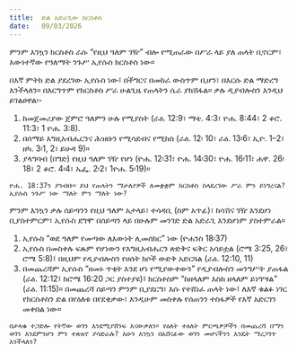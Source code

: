 ```yaml
---
title:  ድል አድራጊው ክርስቶስ
date:   09/03/2026
---
```


ምንም እንኳን ክርስቶስ ራሱ “የዚህ ዓለም ገዥ” ብሎ የሚጠራው በሥራ ላይ ያለ ጠላት ቢኖርም፣ እውነተኛው የዓለማት ንጉሥ ኢየሱስ ክርስቶስ ነው።

በእኛ ምትክ ድል ያደረገው ኢየሱስ ነው፤ በችግርና በመከራ ውስጥም ቢሆን፣ በእርሱ ድል ማድረግ እንችላለን። በእርግጥም የክርስቶስ ሥራ ሁልጊዜ የጠላትን ሴራ ያከሽፋል። ቃሉ ዲያብሎስን እንዲህ ይገልፀዋል፡-
1. ከመጀመሪያው ጀምሮ ዓለምን ሁሉ የሚያስት (ራዕ. 12:9፣ ማቴ. 4:3፣ ዮሐ. 8:44፣ 2 ቆሮ. 11:3፣ 1 ዮሐ. 3:8).
2. በሰማይ እግዚአብሔርንና ሕዝቡን የሚሳደብና የሚከስ (ራዕ. 12፡ 10፣ ራዕ. 13፡6፣ ኢዮ. 1–2፣ ዘካ. 3፡1, 2፣ ይሁዳ 9)።
3. ያላግባብ (በግድ) የዚህ ዓለም ገዥ የሆነ (ዮሐ. 12፡31፣ ዮሐ. 14፡30፣ ዮሐ. 16፡11፣ ሐዋ. 26፡18፣ 2 ቆሮ. 4፡4፣ ኤፌ. 2፡2፣ 1ዮሐ. 5፡19)።

`ዮሐ. 18:37ን ያንብቡ። ይህ የጠላትን ማታለያዎች ለመቋቋም ክርስቶስ ስላደረገው ሥራ ምን ይነግረናል? ኢየሱስ ንጉሥ ነው ማለት ምን ማለት ነው?`

ምንም እንኳን ቃሉ ሰይጣንን የዚህ ዓለም አታላይ፣ ተሳዳቢ (ስም አጥፊ)፣ ከሳሽና ገዥ እንደሆነ ቢያስተምርም፣ ኢየሱስ ደግሞ በሰይጣን ላይ በሁሉም መንገድ ድል አድራጊ እንደሆነም ያስተምራል።
1. ኢየሱስ “ወደ ዓለም የመጣው ለእውነት ሊመሰክር” ነው (ዮሐንስ 18፡37)
2. ኢየሱስ በመስቀሉ ፍጹም የሆነውን የእግዚአብሔርን ጽድቅና ፍቅር አሳይቷል (ሮሜ 3:25, 26፣ ሮሜ 5:8)፤ በዚህም የዲያብሎስን የሀሰት ክሶች ውድቅ አድርጓል (ራዕ. 12:10, 11)
3. በመጨረሻም ኢየሱስ “ዘመኑ ጥቂት እንደ ሆነ የሚያውቀውን” የዲያብሎስን መንግሥት ያጠፋል (ራዕ. 12:12፤ ከሮሜ 16:20 ጋር ያስተያዩ)፤ ክርስቶስም “ከዘላለም እስከ ዘላለም ይነግሣል” (ራዕ. 11:15)። በመጨረሻ ሰይጣን ምንም ቢያደርግ፣ እሱ የተሸነፈ ጠላት ነው፤ ለእኛ ቁልፉ ነገር የክርስቶስን ድል በየዕለቱ በየደቂቃው፣ እንዲሁም መስቀሉ የሰጠንን ተስፋዎች የእኛ አድርገን መቀበል ነው።

`በታላቁ ተጋድሎ የትኛው ወገን እንደሚያሸንፍ እናውቃለን። የዕለት ተዕለት ምርጫዎቻችን በመጨረሻ በማን ወገን እንደምንሆን ምን ተጽዕኖ ያሳድራሉ? አሁን እንኳን በአሸናፊው ወገን መሆናችንን እንዴት ማረጋገጥ እንችላለን?`

